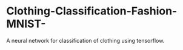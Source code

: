 # Clothing-Classification-Fashion-MNIST-
A neural network for classification of clothing using tensorflow.
